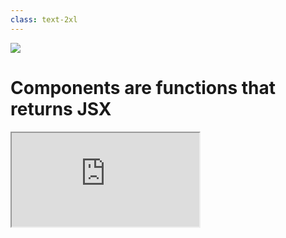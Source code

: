 ```yaml
---
class: text-2xl
---
```

<img src="images/bar-03.png" class="absolute top-0 left-0" />

# Components are functions that returns JSX

<iframe src="https://playground.solidjs.com/anonymous/0f979409-d1c4-47e6-97cb-eca7ccc8b99d" class="w-full h-sm" />

